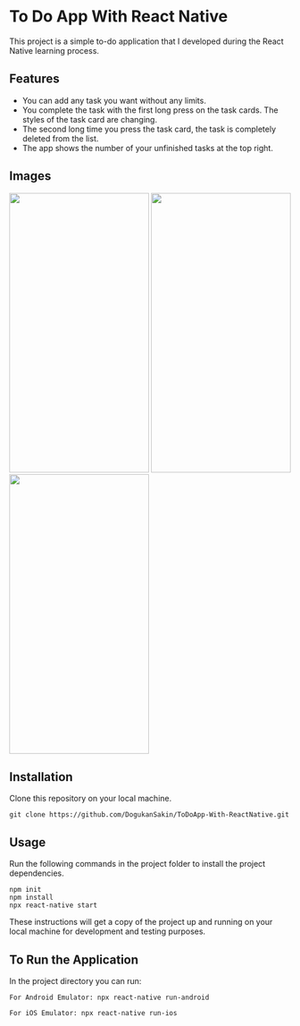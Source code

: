 # To Do App With React Native

This project is a simple to-do application that I developed during the React Native learning process. 

## Features

- You can add any task you want without any limits. 
- You complete the task with the first long press on the task cards. The styles of the task card are changing. 
- The second long time you press the task card, the task is completely deleted from the list. 
- The app shows the number of your unfinished tasks at the top right. 

## Images

<img src="https://user-images.githubusercontent.com/86911611/162304596-8ae48a08-6cf5-48ce-8c14-02a4b28115b7.png" width="250" height="500" /><img/>
<img src="https://user-images.githubusercontent.com/86911611/162305295-a28f111e-ab94-46c5-916a-18d7cac5238c.png" width="250" height="500" /><img/>
<img src="https://user-images.githubusercontent.com/86911611/162305469-253e3ace-f2a5-4259-8224-544fecef6ae3.png" width="250" height="500" /><img/>


## Installation

Clone this repository on your local machine.

```
git clone https://github.com/DogukanSakin/ToDoApp-With-ReactNative.git
```

## Usage

Run the following commands in the project folder to install the project dependencies.

```
npm init
npm install
npx react-native start
```

These instructions will get a copy of the project up and running on your local machine for development and testing purposes.

## To Run the Application
In the project directory you can run:

```
For Android Emulator: npx react-native run-android
```

```
For iOS Emulator: npx react-native run-ios
```
